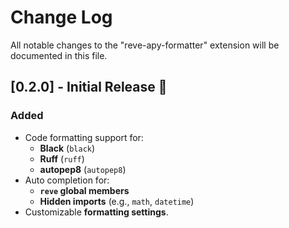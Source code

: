 # Change Log

All notable changes to the "reve-apy-formatter" extension will be documented in this file.

## [0.2.0] - Initial Release 🎉

### Added
- Code formatting support for:
  - **Black** (`black`)
  - **Ruff** (`ruff`)
  - **autopep8** (`autopep8`)
- Auto completion for:
  - **`reve` global members**
  - **Hidden imports** (e.g., `math`, `datetime`)
- Customizable **formatting settings**.